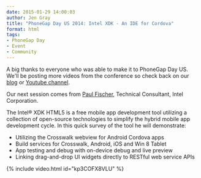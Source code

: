 ```yaml
---
date: 2015-01-29 14:00:03
author: Jen Gray
title: "PhoneGap Day US 2014: Intel XDK - An IDE for Cordova"
format: html
tags:
- PhoneGap Day
- Event
- Community
---
```

A big thanks to everyone who was able to make it to PhoneGap Day US. We'll be posting more videos from the conference so check back on our [blog](http://phonegap.com/blog/tag/phonegap-day/) or [Youtube channel](https://www.youtube.com/user/PhoneGap).

Our next session comes from [Paul Fischer](https://twitter.com/xmnboy), Technical Consultant, Intel Corporation.

The Intel® XDK HTML5 is a free mobile app development tool utilizing a collection of open-source technologies to simplify the hybrid mobile app development cycle. In this quick survey of the tool he will demonstrate:

- Utilizing the Crosswalk webview for Android Cordova apps
- Build services for Crosswalk, Android, iOS and Win 8 Tablet
- App testing and debug with on-device debug and live preview
- Linking drag-and-drop UI widgets directly to RESTful web service APIs

{% include video.html id="kp3COFX8VLU" %}
